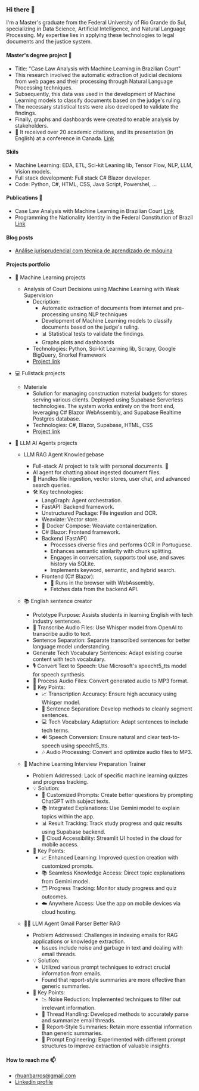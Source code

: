 ### Hi there 👋

I'm a Master's graduate from the Federal University of Rio Grande do Sul, specializing in Data Science, Artificial Intelligence, and Natural Language Processing. My expertise lies in applying these technologies to legal documents and the justice system.

#### Master's degree project 📖
-  Title: "Case Law Analysis with Machine Learning in Brazilian Court"
-  This research involved the automatic extraction of judicial decisions from web pages and their processing through Natural Language Processing techniques.
-  Subsequently, this data was used in the development of Machine Learning models to classify documents based on the judge's ruling.
-  The necessary statistical tests were also developed to validate the findings.
-  Finally, graphs and dashboards were created to enable analysis by stakeholders.
-  🚀 It received over 20 academic citations, and its presentation (in English) at a conference in Canada. [Link](https://scholar.google.com/citations?view_op=view_citation&hl=pt-BR&user=4yppHS4AAAAJ&citation_for_view=4yppHS4AAAAJ:u-x6o8ySG0sC)

#### Skils
-  Machine Learning: EDA, ETL, Sci-kit Leaning lib, Tensor Flow, NLP, LLM, Vision models.
-  Full stack development: Full stack C# Blazor developer.
-  Code: Python, C#, HTML, CSS, Java Script, Powershel, ...

#### Publications 📖
-  Case Law Analysis with Machine Learning in Brazilian Court [Link](https://scholar.google.com/citations?view_op=view_citation&hl=pt-BR&user=4yppHS4AAAAJ&citation_for_view=4yppHS4AAAAJ:u-x6o8ySG0sC)
-  Programming the Nationality Identity in the Federal Constitution of Brazil [Link](https://scholar.google.com.br/citations?view_op=view_citation&hl=pt-BR&user=4yppHS4AAAAJ&citation_for_view=4yppHS4AAAAJ:d1gkVwhDpl0C)

#### Blog posts
-  [Análise jurisprudencial com técnica de aprendizado de máquina](https://medium.com/@rhuanbarros/an%C3%A1lise-jurisprudencial-com-t%C3%A9cnica-de-aprendizado-de-m%C3%A1quina-925a14f07325)

#### Projects portfolio
- 🧠 Machine Learning projects
    -  Analysis of Court Decisions using Machine Learning with Weak Supervision
        - Decription:
            - Automatic extraction of documents from internet and pre-processing unsing NLP techniques
            - Development of Machine Learning models to classify documents based on the judge's ruling.
            - 📊 Statistical tests to validate the findings.
            - Graphs plots and dashboards
        - Technologies: Python, Sci-kit Learning lib, Scrapy, Google BigQuery, Snorkel Framework
        - [Project link](https://github.com/rhuanbarros/court_decisions_jurimetric_analysis)

- 💻 Fullstack projects
    -  Materiale
        - Solution for managing construction material budgets for stores serving various clients. Deployed using Supabase Serverless technologies. The system works entirely on the front end, leveraging C# Blazor WebAssembly, and Supabase Realtime Postgres database.
        - Technologies: C#, Blazor, Supabase, HTML, CSS
        - [Project link](https://github.com/rhuanbarros/MaterialeShop.Admin)
          
- 🤖 LLM AI Agents projects
    - LLM RAG Agent Knowledgebase
        - Full-stack AI project to talk with personal documents. 🚀
        - AI agent for chatting about ingested document files.
        - 📁 Handles file ingestion, vector stores, user chat, and advanced search queries.
        - 🛠️ Key technologies:
            - LangGraph: Agent orchestration.
            - FastAPI: Backend framework.
            - Unstructured Package: File ingestion and OCR.
            - Weaviate: Vector store.
            - 🐳 Docker Compose: Weaviate containerization.
            - C# Blazor: Frontend framework.
            - Backend (FastAPI)
                - Processes diverse files and performs OCR in Portuguese.
                - Enhances semantic similarity with chunk splitting.
                - Engages in conversation, supports tool use, and saves history via SQLite.
                - Implements keyword, semantic, and hybrid search.
            - Frontend (C# Blazor):
                - 🚀 Runs in the browser with WebAssembly.
                - Fetches data from the backend API.
    - 📚 English sentence creator
        - Prototype Purpose: Assists students in learning English with tech industry sentences.
        - 📝 Transcribe Audio Files: Use Whisper model from OpenAI to transcribe audio to text.
        - Sentence Separation: Separate transcribed sentences for better language model understanding.
        - Generate Tech Vocabulary Sentences: Adapt existing course content with tech vocabulary.
        - 🎙️ Convert Text to Speech: Use Microsoft's speecht5_tts model for speech synthesis.
        - 🎵 Process Audio Files: Convert generated audio to MP3 format.
        - 🔑 Key Points:
          - 📈 Transcription Accuracy: Ensure high accuracy using Whisper model.
          - 🔄 Sentence Separation: Develop methods to cleanly segment sentences.
          - 💻 Tech Vocabulary Adaptation: Adapt sentences to include tech terms.
          - 🔊 Speech Conversion: Ensure natural and clear text-to-speech using speecht5_tts.
          - 🎶 Audio Processing: Convert and optimize audio files to MP3.
         
    - 🤖 Machine Learning Interview Preparation Trainer
        - Problem Addressed: Lack of specific machine learning quizzes and progress tracking.
        - 💡 Solution:
          - 📝 Customized Prompts: Create better questions by prompting ChatGPT with subject texts.
          - 📚 Integrated Explanations: Use Gemini model to explain topics within the app.
          - 📊 Result Tracking: Track study progress and quiz results using Supabase backend.
          - 📱 Cloud Accessibility: Streamlit UI hosted in the cloud for mobile access.
        - 🔑 Key Points:
          - 📈 Enhanced Learning: Improved question creation with customized prompts.
          - 📚 Seamless Knowledge Access: Direct topic explanations from Gemini model.
          - 🗂️ Progress Tracking: Monitor study progress and quiz outcomes.
          - ☁️ Anywhere Access: Use the app on mobile devices via cloud hosting.

    - 📧🤖 LLM Agent Gmail Parser Better RAG
        - Problem Addressed: Challenges in indexing emails for RAG applications or knowledge extraction.
            - Issues include noise and garbage in text and dealing with email threads.
        - 💡 Solution:
            - Utilized various prompt techniques to extract crucial information from emails.
            - Found that report-style summaries are more effective than generic summaries.
        - 🌟 Key Points:
            - 📉 Noise Reduction: Implemented techniques to filter out irrelevant information.
            - 🧵 Thread Handling: Developed methods to accurately parse and summarize email threads.
            - 📝 Report-Style Summaries: Retain more essential information than generic summaries.
            - 🔧 Prompt Engineering: Experimented with different prompt structures to improve extraction of valuable insights.


#### How to reach me 📫
-  rhuanbarros@gmail.com
-  [Linkedin profile](https://www.linkedin.com/in/rhuan-barros-87a8aa5/)
